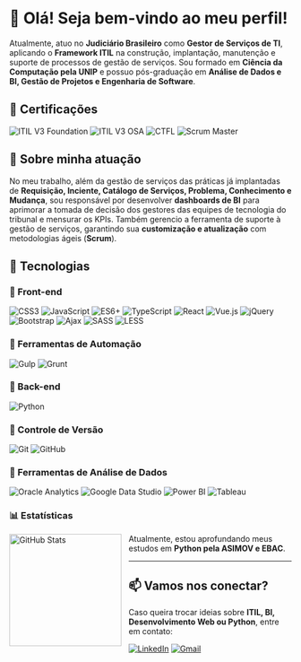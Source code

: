 # 👋 Olá! Seja bem-vindo ao meu perfil!

Atualmente, atuo no **Judiciário Brasileiro** como **Gestor de Serviços de TI**, aplicando o **Framework ITIL** na construção, implantação, manutenção e suporte de processos de gestão de serviços. Sou formado em **Ciência da Computação pela UNIP** e possuo pós-graduação em **Análise de Dados e BI, Gestão de Projetos e Engenharia de Software**.

## 📌 Certificações

<p>
  <img src="https://img.shields.io/badge/ITIL%20V3-Foundation-blue" alt="ITIL V3 Foundation" />
  <img src="https://img.shields.io/badge/ITIL%20V3-OSA-blue" alt="ITIL V3 OSA" />
  <img src="https://img.shields.io/badge/CTFL-Certified%20Tester-orange" alt="CTFL" />
  <img src="https://img.shields.io/badge/Scrum-Master-green" alt="Scrum Master" />
</p>

## 💼 Sobre minha atuação

No meu trabalho, além da gestão de serviços das práticas já implantadas de **Requisição, Inciente, Catálogo de Serviços, Problema, Conhecimento e Mudança**, sou responsável por desenvolver **dashboards de BI** para aprimorar a tomada de decisão dos gestores das equipes de tecnologia do tribunal e mensurar os KPIs. Também gerencio a ferramenta de suporte à gestão de serviços, garantindo sua **customização e atualização** com metodologias ágeis (**Scrum**).

## 🚀 Tecnologias

### 🔹 Front-end

<p>
  <img src="https://img.shields.io/badge/CSS3-%231572B6.svg?style=flat&logo=css3&logoColor=white" alt="CSS3" />
  <img src="https://img.shields.io/badge/JavaScript-%23F7DF1E.svg?style=flat&logo=javascript&logoColor=black" alt="JavaScript" />
  <img src="https://img.shields.io/badge/ES6+-yellow?style=flat&logo=javascript&logoColor=black" alt="ES6+" />
  <img src="https://img.shields.io/badge/TypeScript-%23007ACC.svg?style=flat&logo=typescript&logoColor=white" alt="TypeScript" />
  <img src="https://img.shields.io/badge/React-%2361DAFB.svg?style=flat&logo=react&logoColor=black" alt="React" />
  <img src="https://img.shields.io/badge/Vue.js-%234FC08D.svg?style=flat&logo=vuedotjs&logoColor=white" alt="Vue.js" />
  <img src="https://img.shields.io/badge/jQuery-%230769AD.svg?style=flat&logo=jquery&logoColor=white" alt="jQuery" />
  <img src="https://img.shields.io/badge/Bootstrap-%23563D7C.svg?style=flat&logo=bootstrap&logoColor=white" alt="Bootstrap" />
  <img src="https://img.shields.io/badge/Ajax-%23007396.svg?style=flat&logo=ajax&logoColor=white" alt="Ajax" />
  <img src="https://img.shields.io/badge/SASS-%23CC6699.svg?style=flat&logo=sass&logoColor=white" alt="SASS" />
  <img src="https://img.shields.io/badge/LESS-%231D365D.svg?style=flat&logo=less&logoColor=white" alt="LESS" />
</p>

### 🔹 Ferramentas de Automação

<p>
  <img src="https://img.shields.io/badge/Gulp-%23CF4647.svg?style=flat&logo=gulp&logoColor=white" alt="Gulp" />
  <img src="https://img.shields.io/badge/Grunt-%23FAA918.svg?style=flat&logo=grunt&logoColor=black" alt="Grunt" />
</p>

### 🔹 Back-end

<p>
  <img src="https://img.shields.io/badge/Python-%233776AB.svg?style=flat&logo=python&logoColor=white" alt="Python" />
</p>

### 🔹 Controle de Versão

<p>
  <img src="https://img.shields.io/badge/Git-%23F05033.svg?style=flat&logo=git&logoColor=white" alt="Git" />
  <img src="https://img.shields.io/badge/GitHub-%23121011.svg?style=flat&logo=github&logoColor=white" alt="GitHub" />
</p>

### 🔹 Ferramentas de Análise de Dados

<p>
  <img src="https://img.shields.io/badge/Oracle%20Analytics-%23F80000.svg?style=flat&logo=oracle&logoColor=white" alt="Oracle Analytics" />
  <img src="https://img.shields.io/badge/Google%20Data%20Studio-%234285F4.svg?style=flat&logo=googleanalytics&logoColor=white" alt="Google Data Studio" />
  <img src="https://img.shields.io/badge/Power%20BI-%23F2C811.svg?style=flat&logo=powerbi&logoColor=black" alt="Power BI" />
  <img src="https://img.shields.io/badge/Tableau-%23E97627.svg?style=flat&logo=tableau&logoColor=white" alt="Tableau" />
</p>

### 📊 Estatísticas

<img 
  align="left" 
  alt="GitHub Stats" 
  height="200" 
  style="padding-right: 10px;" 
  src="https://github-readme-stats.vercel.app/api?username=diegofelipesoares&show_icons=true&theme=tokyonight&include_all_commits=true&locale=pt-br" 
/>

Atualmente, estou aprofundando meus estudos em **Python pela ASIMOV e EBAC**.

---

## 📫 Vamos nos conectar?

Caso queira trocar ideias sobre **ITIL, BI, Desenvolvimento Web ou Python**, entre em contato:

[![LinkedIn](https://img.shields.io/badge/LinkedIn-Diego%20Soares-blue?style=flat&logo=linkedin)](https://www.linkedin.com/in/diegosoares7/)
[![Gmail](https://img.shields.io/badge/Gmail-diegofelipesoares%40gmail.com-red?style=flat&logo=gmail&logoColor=white)](mailto:diegofelipesoares@gmail.com)
